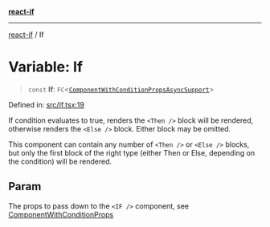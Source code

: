 [**react-if**](../README.md)

***

[react-if](../globals.md) / If

# Variable: If

> `const` **If**: `FC`\<[`ComponentWithConditionPropsAsyncSupport`](../type-aliases/ComponentWithConditionPropsAsyncSupport.md)\>

Defined in: [src/If.tsx:19](https://github.com/romac/react-if/blob/0638f38c0a8162c71148782cc92938aca5f5e428/src/If.tsx#L19)

If condition evaluates to true, renders the `<Then />` block will be rendered,
otherwise renders the `<Else />` block. Either block may be omitted.

This component can contain any number of `<Then />` or `<Else />` blocks,
but only the first block of the right type (either Then or Else, depending on the condition) will be rendered.

## Param

The props to pass down to the `<IF />` component, see [ComponentWithConditionProps](../type-aliases/ComponentWithConditionProps.md)
